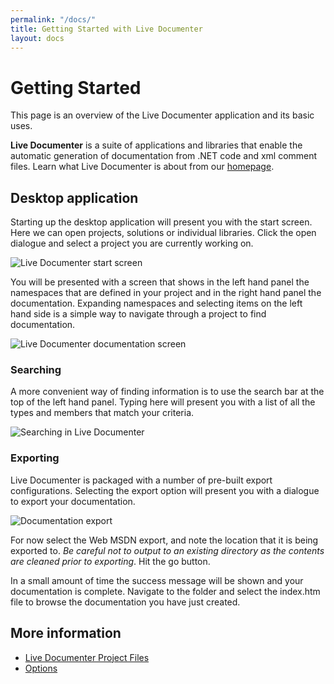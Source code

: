 ```yaml
---
permalink: "/docs/"
title: Getting Started with Live Documenter
layout: docs
---
```


# Getting Started

This page is an overview of the Live Documenter application and its basic uses.

__Live Documenter__ is a suite of applications and libraries that enable the automatic generation of documentation
from .NET code and xml comment files. Learn what Live Documenter is about from our [homepage](/).

## Desktop application
Starting up the desktop application will present you with the start screen. Here we can open projects, solutions or individual libraries. Click the open dialogue and select a project you are currently working on.

<div class="row justify-content-center">
<img src="/assets/images/documentation/ld-start-screen.png" alt="Live Documenter start screen">
</div>

You will be presented with a screen that shows in the left hand panel the namespaces that are defined in your project and in the right hand panel the documentation. Expanding namespaces and selecting items on the left hand side is a simple way to navigate through a project to find documentation.

<div class="row justify-content-center">
<img src="/assets/images/documentation/ld-open-docs.png" alt="Live Documenter documentation screen">
</div>

### Searching
A more convenient way of finding information is to use the search bar at the top of the left hand panel. Typing here will present you with a list of all the types and members that match your criteria.

<div class="row justify-content-center">
<img src="/assets/images/documentation/ld-search.png" alt="Searching in Live Documenter">
</div>

### Exporting
Live Documenter is packaged with a number of pre-built export configurations. Selecting the export option will present you with a dialogue to export your documentation.

<div class="row justify-content-center">
<img src="/assets/images/documentation/ld-export-dialogue.png" alt="Documentation export">
</div>

For now select the Web MSDN export, and note the location that it is being exported to. <em>Be careful not to output to an existing directory as the contents are cleaned prior to  exporting</em>. Hit the go button.

In a small amount of time the success message will be shown and your documentation is complete. Navigate to the folder and select the index.htm file to browse the documentation you have just created.

## More information
* [Live Documenter Project Files][ldproj-files]
* [Options][desktop-options]

[ldproj-files]: /docs/application/desktop/ldproj-files/
[desktop-options]: /docs/application/desktop/options/